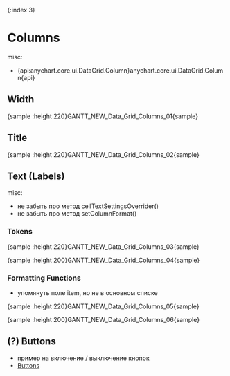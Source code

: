 {:index 3}
# Columns

misc:

* {api:anychart.core.ui.DataGrid.Column}anychart.core.ui.DataGrid.Column{api}

## Width

{sample :height 220}GANTT\_NEW\_Data\_Grid\_Columns\_01{sample}

## Title

{sample :height 220}GANTT\_NEW\_Data\_Grid\_Columns\_02{sample}

## Text (Labels)

misc:

* не забыть про метод cellTextSettingsOverrider()
* не забыть про метод setColumnFormat()

### Tokens

{sample :height 220}GANTT\_NEW\_Data\_Grid\_Columns\_03{sample}

{sample :height 200}GANTT\_NEW\_Data\_Grid\_Columns\_04{sample}

### Formatting Functions

* упомянуть поле item, но не в основном списке

{sample :height 220}GANTT\_NEW\_Data\_Grid\_Columns\_05{sample}

{sample :height 200}GANTT\_NEW\_Data\_Grid\_Columns\_06{sample}

## (?) Buttons

* пример на включение / выключение кнопок
* [Buttons](Buttons)